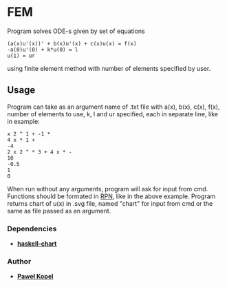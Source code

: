 # FEM

Program solves ODE-s given by set of equations
```
(a(x)u'(x))' + b(x)u'(x) + c(x)u(x) = f(x)
-a(0)u'(0) + k*u(0) = l
u(1) = ur
```
using finite element method with number of elements specified by user.

## Usage

Program can take as an argument name of .txt file with a(x), b(x), c(x), f(x), number of elements to use, k, l and ur specified, each in separate line, like in example: 
```
x 2 ^ 1 + -1 *
4 x * 1 +
-4
2 x 2 ^ * 3 + 4 x * -
10
-0.5
1
0
```
When run without any arguments, program will ask for input from cmd. Functions should be formated in [RPN](https://en.wikipedia.org/wiki/Reverse_Polish_notation), like in the above example. Program returns chart of u(x) in .svg file, named "chart" for input from cmd or the same as file passed as an argument.

### Dependencies
* **[haskell-chart](https://github.com/timbod7/haskell-chart/wiki)**

### Author
* **[Paweł Kopel](https://github.com/PKopel)**
